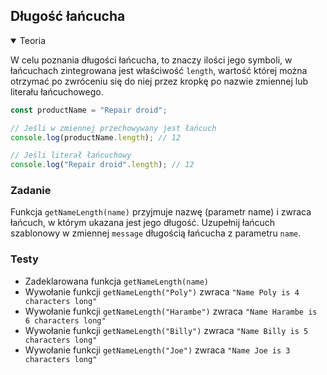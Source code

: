 ## Długość łańcucha

<details open>
  <summary>Teoria</summary> 

W celu poznania długości łańcucha, to znaczy ilości jego symboli, w łańcuchach zintegrowana jest właściwość `length`, wartość której można otrzymać po zwróceniu się do niej przez kropkę po nazwie zmiennej lub literału łańcuchowego.

```js
const productName = "Repair droid";

// Jeśli w zmiennej przechowywany jest łańcuch
console.log(productName.length); // 12

// Jeśli literał łańcuchowy
console.log("Repair droid".length); // 12
```

</details>

<h3 class="task">Zadanie</h3> 

Funkcja `getNameLength(name)` przyjmuje nazwę (parametr name) i zwraca łańcuch, w którym ukazana jest jego długość. Uzupełnij łańcuch szablonowy w zmiennej `message` długością łańcucha z parametru `name`.

<h3 class="test">Testy</h3> 

- Zadeklarowana funkcja `getNameLength(name)` 
- Wywołanie funkcji  `getNameLength("Poly")` zwraca `"Name Poly is 4 characters long"` 
- Wywołanie funkcji  `getNameLength("Harambe")` zwraca `"Name Harambe is 6 characters long"`
- Wywołanie funkcji  `getNameLength("Billy")` zwraca `"Name Billy is 5 characters long"`
- Wywołanie funkcji  `getNameLength("Joe")` zwraca `"Name Joe is 3 characters long"`

